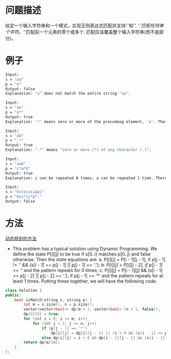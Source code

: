 # 问题描述
给定一个输入字符串和一个模式，实现正则表达式匹配并支持'.'和'*'.
'.'匹配任何单个字符。'*'匹配前一个元素的零个或多个.
匹配应该覆盖整个输入字符串(而不是部分)。
# 例子
```bash
Input:
s = "aa"
p = "a"
Output: false
Explanation: "a" does not match the entire string "aa".

Input:
s = "aa"
p = "a*"
Output: true
Explanation: '*' means zero or more of the precedeng element, 'a'. Therefore, by repeating 'a' once, it becomes "aa".

Input:
s = "ab"
p = ".*"
Output: true
Explanation: ".*" means "zero or more (*) of any character (.)".

Input:
s = "aab"
p = "c*a*b"
Output: true
Explanation: c can be repeated 0 times, a can be repeated 1 time. Therefore it matches "aab".

Input:
s = "mississippi"
p = "mis*is*p*."
Output: false
```
# 方法
[动态规划的方法](https://blog.csdn.net/wangyaninglm/article/details/55827721)
- This problem has a typical solution using Dynamic Programming. We define the state P[i][j] to be true if s[0..i) matches p[0..j) and false otherwise. Then the state equations are: 
a. P[i][j] = P[i - 1][j - 1], if p[j - 1] != ‘*’ && (s[i - 1] == p[j - 1] || p[j - 1] == ‘.’); 
b. P[i][j] = P[i][j - 2], if p[j - 1] == ‘*’ and the pattern repeats for 0 times;
c. P[i][j] = P[i - 1][j] && (s[i - 1] == p[j - 2] || p[j - 2] == ‘.’), if p[j - 1] == ‘*’ and the pattern repeats for at least 1 times. 
Putting these together, we will have the following code.

```c++
class Solution {
public:
    bool isMatch(string s, string p) {
        int m = s.size(), n = p.size(); 
        vector<vector<bool>> dp(m + 1, vector<bool> (n + 1, false));
        dp[0][0] = true;
        for (int i = 0; i <= m; i++)
            for (int j = 1; j <= n; j++)
                if (p[j - 1] == '*')
                    dp[i][j] = dp[i][j - 2] || (i > 0 && (s[i - 1] == p[j - 2] || p[j - 2] == '.') && dp[i - 1][j]);
                else dp[i][j] = i > 0 && dp[i - 1][j - 1] && (s[i - 1] == p[j - 1] || p[j - 1] == '.');
        return dp[m][n];
    }
};
```
